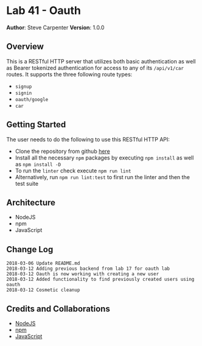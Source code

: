 # Lab 41 - Oauth

**Author**: Steve Carpenter
**Version**: 1.0.0

## Overview
This is a RESTful HTTP server that utilizes both basic authentication as well
as Bearer tokenized authentication for access to any of its `/api/v1/car`
routes. It supports the three following route types:
- `signup`
- `signin`
- `oauth/google`
- `car`

## Getting Started
The user needs to do the following to use this RESTful HTTP API:
- Clone the repository from github [here](https://github.com/stevegcarpenter/41-oauth)
- Install all the necessary `npm` packages by executing `npm install` as well as `npm install -D`
- To run the `linter` check execute `npm run lint`
- Alternatively, run `npm run lint:test` to first run the linter and then the test suite

## Architecture
- NodeJS
- npm
- JavaScript

## Change Log
```
2018-03-06 Update README.md
2018-03-12 Adding previous backend from lab 17 for oauth lab
2018-03-12 Oauth is now working with creating a new user
2018-03-12 Added functionality to find previously created users using oauth
2018-03-12 Cosmetic cleanup
```

## Credits and Collaborations
- [NodeJS](https://nodejs.org)
- [npm](https://www.npmjs.com/)
- [JavaScript](https://www.javascript.com/)
